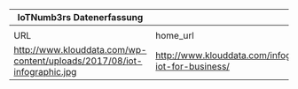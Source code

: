|IoTNumb3rs Datenerfassung|||||||||||
| ---- | ---- | ---- | ---- | ---- | ---- | ---- | ---- | ---- | ---- | ---- |
||||||||||||
|URL|home_url|filename|device_class|device_count|market_class|market_volume|prognosis_year|publication_year|authorship_class|Dropbox folder|
|http://www.klouddata.com/wp-content/uploads/2017/08/iot-infographic.jpg|http://www.klouddata.com/infographic/leverage-iot-for-business/|file5_iot-infographic.jpg||||||||marielledemuth/20181113-0000|
